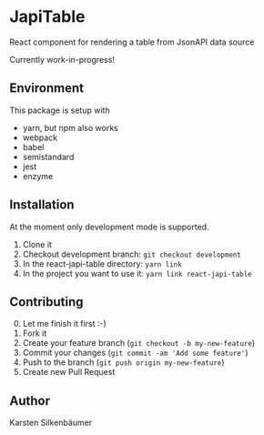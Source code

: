 # JapiTable

React component for rendering a table from JsonAPI data source

Currently work-in-progress!

## Environment

This package is setup with
- yarn, but npm also works
- webpack
- babel
- semistandard
- jest
- enzyme

## Installation

At the moment only development mode is supported.

1. Clone it
2. Checkout development branch: `git checkout development`
2. In the react-japi-table directory: `yarn link`
3. In the project you want to use it: `yarn link react-japi-table`

## Contributing

0. Let me finish it first :-)
1. Fork it
2. Create your feature branch (`git checkout -b my-new-feature`)
3. Commit your changes (`git commit -am 'Add some feature'`)
4. Push to the branch (`git push origin my-new-feature`)
5. Create new Pull Request

## Author

Karsten Silkenbäumer

